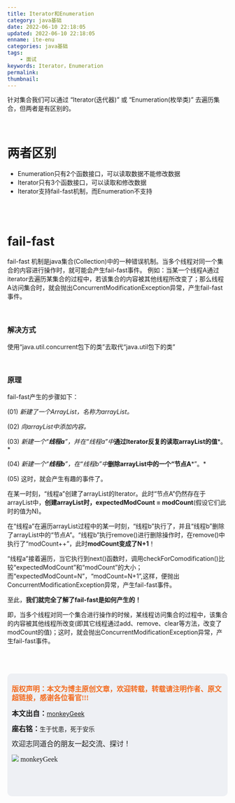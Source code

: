 ```yaml
---
title: Iterator和Enumeration
category: java基础
date: 2022-06-10 22:18:05
updated: 2022-06-10 22:18:05
enname: ite-enu
categories: java基础
tags:
	- 面试
keywords: Iterator，Enumeration
permalink:
thumbnail:
---
```


针对集合我们可以通过 “Iterator(迭代器)” 或 “Enumeration(枚举类)” 去遍历集合，但两者是有区别的。<!--more-->

</br>

# 两者区别

- Enumeration只有2个函数接口，可以读取数据不能修改数据
- Iterator只有3个函数接口，可以读取和修改数据
- Iterator支持fail-fast机制，而Enumeration不支持

</br>

</br>

# fail-fast 

fail-fast 机制是java集合(Collection)中的一种错误机制。当多个线程对同一个集合的内容进行操作时，就可能会产生fail-fast事件。
例如：当某一个线程A通过iterator去遍历某集合的过程中，若该集合的内容被其他线程所改变了；那么线程A访问集合时，就会抛出ConcurrentModificationException异常，产生fail-fast事件。

</br>

### 解决方式

使用“java.util.concurrent包下的类”去取代“java.util包下的类”

</br>

### 原理

fail-fast产生的步骤如下：

(01) *新建了一个ArrayList，名称为arrayList。*

(02) *向arrayList中添加内容。*

(03) *新建一个“***线程a***”，并在“线程a”中***通过Iterator反复的读取arrayList的值***。*

(04) *新建一个“***线程b***”，在“线程b”中***删除arrayList中的一个“节点A***”。*

(05) 这时，就会产生有趣的事件了。

​    在某一时刻，“线程a”创建了arrayList的Iterator。此时“节点A”仍然存在于arrayList中，**创建arrayList时，expectedModCount = modCount**(假设它们此时的值为N)。

​    在“线程a”在遍历arrayList过程中的某一时刻，“线程b”执行了，并且“线程b”删除了arrayList中的“节点A”。“线程b”执行remove()进行删除操作时，在remove()中执行了“modCount++”，此时**modCount变成了N+1**！

“线程a”接着遍历，当它执行到next()函数时，调用checkForComodification()比较“expectedModCount”和“modCount”的大小；而“expectedModCount=N”，“modCount=N+1”,这样，便抛出ConcurrentModificationException异常，产生fail-fast事件。

至此，**我们就完全了解了fail-fast是如何产生的！**

即，当多个线程对同一个集合进行操作的时候，某线程访问集合的过程中，该集合的内容被其他线程所改变(即其它线程通过add、remove、clear等方法，改变了modCount的值)；这时，就会抛出ConcurrentModificationException异常，产生fail-fast事件。



</br>

</br>

</br>

<script>
var _hmt = _hmt || [];
(function() {
  var hm = document.createElement("script");
  hm.src = "https://hm.baidu.com/hm.js?2f798e6b269c8a40f12bef25d7f1876d";
  var s = document.getElementsByTagName("script")[0]; 
  s.parentNode.insertBefore(hm, s);
})();
</script>

<div style="height:260px; background-color:rgb(238,240,244); padding:10px;border-radius:10px;">
    <p style="color:#f36c21;font:bold 16px/20px 'kaiTi';">
      版权声明：本文为博主原创文章，欢迎转载，转载请注明作者、原文超链接，感谢各位看官!!!
    </p>
    <p>
      <span style="font:bold 16px/20px 'kaiTi';">本文出自：</span><a href="https://monkeyGeek369.github.io">monkeyGeek</a> 
    </p>
    <p>
      <span style="font:bold 16px/20px 'kaiTi';">座右铭：</span><span>生于忧患，死于安乐</span> 
    </p>
    <p>
      <span style="font:16px/20px 'kaiTi';">欢迎志同道合的朋友一起交流、探讨！</span> 
    </p>
    <img style="height:auto; width:auto;flot:left;" src="../../../../image/monkey64.png" /><span style="font:16px/20px 'kaiTi';flot:left;">   monkeyGeek</span>


